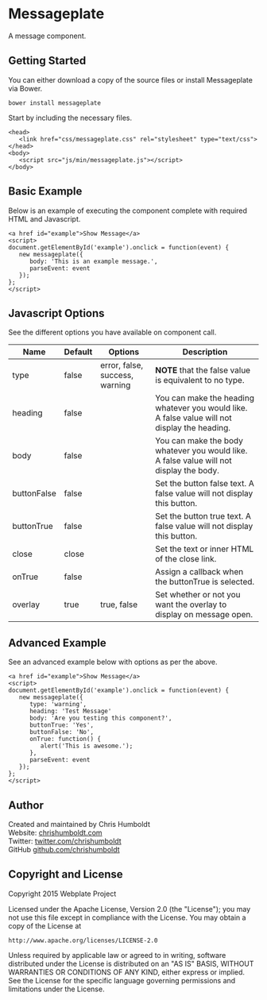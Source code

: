 # Messageplate
A message component.

## Getting Started
You can either download a copy of the source files or install Messageplate via Bower.

```
bower install messageplate
```

Start by including the necessary files.

```
<head>
   <link href="css/messageplate.css" rel="stylesheet" type="text/css">
</head>
<body>
   <script src="js/min/messageplate.js"></script>
</body>
```

## Basic Example
Below is an example of executing the component complete with required HTML and Javascript.

```
<a href id="example">Show Message</a>
<script>
document.getElementById('example').onclick = function(event) {
   new messageplate({
      body: 'This is an example message.',
      parseEvent: event
   });
};
</script>
```

## Javascript Options
See the different options you have available on component call.

Name | Default | Options | Description
---- | ---- | ---- | ----
type | false | error, false, success, warning | **NOTE** that the false value is equivalent to no type.
heading | false | | You can make the heading whatever you would like. A false value will not display the heading.
body | false | | You can make the body whatever you would like. A false value will not display the body.
buttonFalse | false | | Set the button false text. A false value will not display this button.
buttonTrue | false | | Set the button true text. A false value will not display this button.
close | close | | Set the text or inner HTML of the close link.
onTrue | false | | Assign a callback when the buttonTrue is selected.
overlay | true | true, false | Set whether or not you want the overlay to display on message open.

## Advanced Example
See an advanced example below with options as per the above.

```
<a href id="example">Show Message</a>
<script>
document.getElementById('example').onclick = function(event) {
   new messageplate({
      type: 'warning',
      heading: 'Test Message'
      body: 'Are you testing this component?',
      buttonTrue: 'Yes',
      buttonFalse: 'No',
      onTrue: function() {
         alert('This is awesome.');
      },
      parseEvent: event
   });
};
</script>
```

## Author
Created and maintained by Chris Humboldt<br>
Website: <a href="http://chrishumboldt.com/">chrishumboldt.com</a><br>
Twitter: <a href="https://twitter.com/chrishumboldt">twitter.com/chrishumboldt</a><br>
GitHub <a href="https://github.com/chrishumboldt">github.com/chrishumboldt</a><br>

## Copyright and License
Copyright 2015 Webplate Project

Licensed under the Apache License, Version 2.0 (the "License");
you may not use this file except in compliance with the License.
You may obtain a copy of the License at

    http://www.apache.org/licenses/LICENSE-2.0

Unless required by applicable law or agreed to in writing, software
distributed under the License is distributed on an "AS IS" BASIS,
WITHOUT WARRANTIES OR CONDITIONS OF ANY KIND, either express or implied.
See the License for the specific language governing permissions and
limitations under the License.
